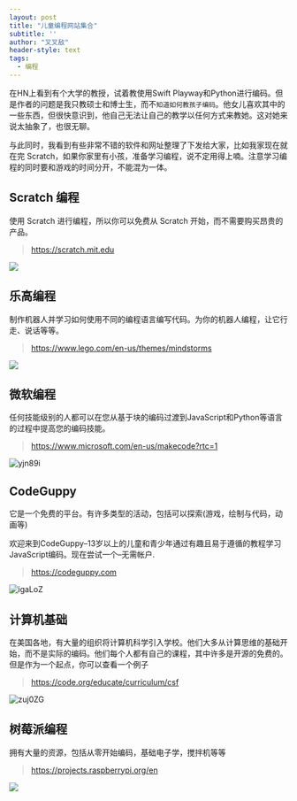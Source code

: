 ```yaml
---
layout: post
title: "儿童编程网站集合"
subtitle: ''
author: "叉叉敌"
header-style: text
tags:
  - 编程
---
```



在HN上看到有个大学的教授，试着教使用Swift Playway和Python进行编码。但是作者的问题是我只教硕士和博士生，而不`知道如何教孩子编码`。他女儿喜欢其中的一些东西，但很快意识到，他自己无法让自己的教学以任何方式来教她。这对她来说太抽象了，也很无聊。

与此同时，我看到有些非常不错的软件和网址整理了下发给大家，比如我家现在就在完 Scratch，如果你家里有小孩，准备学习编程，说不定用得上喃。注意学习编程的同时要和游戏的时间分开，不能混为一体。


## Scratch 编程
使用 Scratch 进行编程，所以你可以免费从 Scratch 开始，而不需要购买昂贵的产品。

>https://scratch.mit.edu

![](https://gitee.com/chasays/mdPic/raw/master/uPic/pjDUl0.png)


## 乐高编程
 制作机器人并学习如何使用不同的编程语言编写代码。为你的机器人编程，让它行走、说话等等。

>https://www.lego.com/en-us/themes/mindstorms

![](https://gitee.com/chasays/mdPic/raw/master/uPic/TfV0JJ.png)



## 微软编程

任何技能级别的人都可以在您从基于块的编码过渡到JavaScript和Python等语言的过程中提高您的编码技能。

>https://www.microsoft.com/en-us/makecode?rtc=1

![yjn89i](https://gitee.com/chasays/mdPic/raw/master/uPic/yjn89i.png)


## CodeGuppy
它是一个免费的平台。有许多类型的活动，包括可以探索(游戏，绘制与代码，动画等)

欢迎来到CodeGuppy–13岁以上的儿童和青少年通过有趣且易于遵循的教程学习JavaScript编码。现在尝试一个–无需帐户.

>https://codeguppy.com

![igaLoZ](https://gitee.com/chasays/mdPic/raw/master/uPic/igaLoZ.png)



## 计算机基础

在美国各地，有大量的组织将计算机科学引入学校。他们大多从计算思维的基础开始，而不是实际的编码。他们每个人都有自己的课程，其中许多是开源的免费的。 但是作为一个起点，你可以查看一个例子

>https://code.org/educate/curriculum/csf

![zuj0ZG](https://gitee.com/chasays/mdPic/raw/master/uPic/zuj0ZG.png)


## 树莓派编程

拥有大量的资源，包括从零开始编码，基础电子学，搅拌机等等
>https://projects.raspberrypi.org/en

![](https://gitee.com/chasays/mdPic/raw/master/uPic/MPuQcu.png)